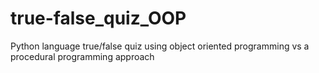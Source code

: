 # true-false_quiz_OOP
Python language true/false quiz using object oriented programming vs a procedural programming approach

